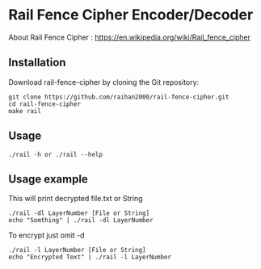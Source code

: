 # Rail Fence Cipher Encoder/Decoder

About Rail Fence Cipher : https://en.wikipedia.org/wiki/Rail_fence_cipher


## Installation
Download rail-fence-cipher by cloning the Git repository:

    git clone https://github.com/raihan2000/rail-fence-cipher.git
    cd rail-fence-cipher
    make rail
    
## Usage
    
    ./rail -h or ./rail --help

## Usage example

This will print decrypted file.txt or String

    ./rail -dl LayerNumber [File or String]
    echo "Somthing" | ./rail -dl LayerNumber

To encrypt just omit -d

    ./rail -l LayerNumber [File or String]
    echo "Encrypted Text" | ./rail -l LayerNumber
